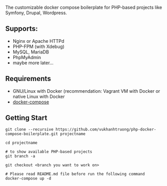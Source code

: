The customizable docker compose boilerplate for PHP-based projects like Symfony, Drupal, Wordpress.

## Supports:

- Nginx or Apache HTTPd
- PHP-FPM (with Xdebug)
- MySQL, MariaDB
- PhpMyAdmin
- maybe more later...

## Requirements

- GNU/Linux with Docker (recommendation: Vagrant VM with Docker or native Linux with Docker
- [docker-compose](https://github.com/docker/compose)

## Getting Start

```
git clone --recursive https://github.com/vukhanhtruong/php-docker-compose-boilerplate.git projectname

cd projectname

# to show available PHP-based projects
git branch -a

git checkout <branch you want to work on>

# Please read README.md file before run the following command
docker-compose up -d
```